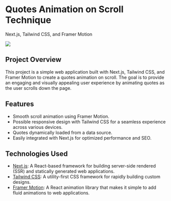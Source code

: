 # Quotes Animation on Scroll Technique 

Next.js, Tailwind CSS, and Framer Motion


![](demo.gif)


## Project Overview

This project is a simple web application built with Next.js, Tailwind CSS, and Framer Motion to create a quotes animation on scroll. The goal is to provide an engaging and visually appealing user experience by animating quotes as the user scrolls down the page.

## Features

- Smooth scroll animation using Framer Motion.
- Possible responsive design with Tailwind CSS for a seamless experience across various devices.
- Quotes dynamically loaded from a data source.
- Easily integrated with Next.js for optimized performance and SEO.

## Technologies Used

- [Next.js](https://nextjs.org/): A React-based framework for building server-side rendered (SSR) and statically generated web applications.
- [Tailwind CSS](https://tailwindcss.com/): A utility-first CSS framework for rapidly building custom designs.
- [Framer Motion](https://www.framer.com/motion/): A React animation library that makes it simple to add fluid animations to web applications.

